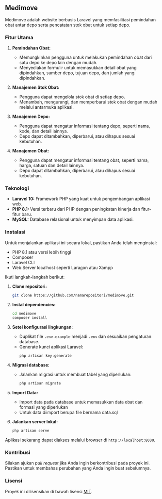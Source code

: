 ## Medimove

Medimove adalah website berbasis Laravel yang memfasilitasi pemindahan obat antar depo serta pencatatan stok obat untuk setiap depo.

### Fitur Utama

1. **Pemindahan Obat:**
   - Memungkinkan pengguna untuk melakukan pemindahan obat dari satu depo ke depo lain dengan mudah.
   - Menyediakan formulir untuk memasukkan detail obat yang dipindahkan, sumber depo, tujuan depo, dan jumlah yang dipindahkan.

2. **Manajemen Stok Obat:**
   - Pengguna dapat mengelola stok obat di setiap depo.
   - Menambah, mengurangi, dan memperbarui stok obat dengan mudah melalui antarmuka aplikasi.

3. **Manajemen Depo:**
   - Pengguna dapat mengatur informasi tentang depo, seperti nama, kode, dan detail lainnya.
   - Depo dapat ditambahkan, diperbarui, atau dihapus sesuai kebutuhan.

3. **Manajemen Obat:**
   - Pengguna dapat mengatur informasi tentang obat, seperti nama, harga, satuan dan detail lainnya.
   - Depo dapat ditambahkan, diperbarui, atau dihapus sesuai kebutuhan.

### Teknologi

- **Laravel 10:** Framework PHP yang kuat untuk pengembangan aplikasi web.
- **PHP 8.1:** Versi terbaru dari PHP dengan peningkatan kinerja dan fitur-fitur baru.
- **MySQL:** Database relasional untuk menyimpan data aplikasi.

### Instalasi

Untuk menjalankan aplikasi ini secara lokal, pastikan Anda telah menginstal:
- PHP 8.1 atau versi lebih tinggi
- Composer
- Laravel CLI
- Web Server localhost seperti Laragon atau Xampp

Ikuti langkah-langkah berikut:

1. **Clone repositori:**
   ```bash
   git clone https://github.com/namarepositori/medimove.git
   ```

2. **Instal dependencies:**
   ```bash
   cd medimove
   composer install
   ```

3. **Setel konfigurasi lingkungan:**
   - Duplikat file `.env.example` menjadi `.env` dan sesuaikan pengaturan database.
   - Generate kunci aplikasi Laravel:
     ```bash
     php artisan key:generate
     ```

4. **Migrasi database:**
   - Jalankan migrasi untuk membuat tabel yang diperlukan:
     ```bash
     php artisan migrate
     ```
5. **Import Data:**
   - Import data pada database untuk memasukkan data obat dan formasi yang diperlukan
   - Untuk data diimport berupa file bernama data.sql


5. **Jalankan server lokal:**
   ```bash
   php artisan serve
   ```

Aplikasi sekarang dapat diakses melalui browser di `http://localhost:8000`.

### Kontribusi

Silakan ajukan *pull request* jika Anda ingin berkontribusi pada proyek ini. Pastikan untuk membahas perubahan yang Anda ingin buat sebelumnya.

### Lisensi

Proyek ini dilisensikan di bawah lisensi [MIT](LICENSE).